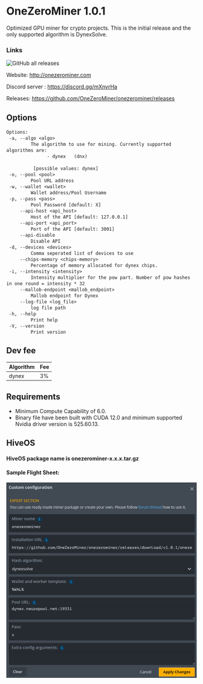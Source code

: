 # OneZeroMiner 1.0.1

Optimized GPU miner for crypto projects. This is the initial release and the only supported algorithm is DynexSolve.
### Links 

![GitHub all releases](https://img.shields.io/github/downloads/OneZeroMiner/onezerominer/total)


Website: http://onezerominer.com

Discord server : https://discord.gg/mXnyrHa

Releases: https://github.com/OneZeroMiner/onezerominer/releases

Options
------------------------------------------           
 ```                                                                                                   
Options:                                                                                            
  -a, --algo <algo>                                                                                 
          The algorithm to use for mining. Currently supported algorithms are:                      
                - dynex   (dnx)                                                                     
                                                                                                    
           [possible values: dynex]                                                                 
  -o, --pool <pool>                                                                                 
          Pool URL address                                                                          
  -w, --wallet <wallet>                                                                             
          Wallet address/Pool Username                                                              
  -p, --pass <pass>                                                                                 
          Pool Password [default: X]                                                                
      --api-host <api_host>                                                                         
          Host of the API [default: 127.0.0.1]                                                      
      --api-port <api_port>                                                                         
          Port of the API [default: 3001]                                                           
      --api-disable                                                                                 
          Disable API                                                                               
  -d, --devices <devices>                                                                           
          Comma seperated list of devices to use                                                    
      --chips-memory <chips-memory>                                                                 
          Percentage of memory allocated for dynex chips.                             
  -i, --intensity <intensity>                                                                       
          Intensity multiplier for the pow part. Number of pow hashes in one round = intensity * 32 
      --mallob-endpoint <mallob_endpoint>                                                           
          Mallob endpoint for Dynex                                                                 
      --log-file <log_file>                                                                         
          log file path                                                                             
  -h, --help                                                                                        
          Print help                                                                                
  -V, --version                                                                                     
          Print version  
```

Dev fee
------------------------------------------

Algorithm           |  Fee 
--------------------| ---- 
dynex               | 3%


Requirements
------------------------------------------ 
* Minimum Compute Capability of 6.0.
* Binary file have been built with CUDA 12.0 and minimum supported Nvidia driver version is 525.60.13. 

HiveOS
------------------------------------------
#### HiveOS package name is onezerominer-x.x.x.tar.gz
#### Sample Flight Sheet:

![HiveOS](https://github.com/OneZeroMiner/onezerominer/raw/main/hiveos.png?raw=true)
